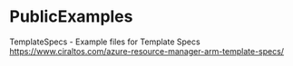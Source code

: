 # PublicExamples

TemplateSpecs - Example files for Template Specs
https://www.ciraltos.com/azure-resource-manager-arm-template-specs/
